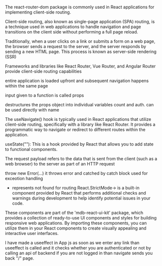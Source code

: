 The react-router-dom package is commonly used in React applications for implementing client-side routing. 

Client-side routing, also known as single-page application (SPA) routing, is a technique used in web applications to handle navigation and page transitions on the client side without performing a full page reload.

Traditionally, when a user clicks on a link or submits a form on a web page, the browser sends a request to the server, and the server responds by sending a new HTML page. This process is known as server-side rendering (SSR)

Frameworks and libraries like React Router, Vue Router, and Angular Router provide client-side routing capabilities

entire application is loaded upfront and subsequent navigation happens within the same page

input given to a function is called props

destructures the props object into individual variables count and auth. can be used directly with name

The useNavigate() hook is typically used in React applications that utilize client-side routing, specifically with a library like React Router. It provides a programmatic way to navigate or redirect to different routes within the application.

useState(""): This is a hook provided by React that allows you to add state to functional components.

The request payload refers to the data that is sent from the client (such as a web browser) to the server as part of an HTTP request

throw new Error(...) it throws error and catched by
catch block used for exceotion handling

* represents not found for routing 
React.StrictMode-> is a built-in component provided by React that performs additional checks and warnings during development to help identify potential issues in your code.


These components are part of the 'mdb-react-ui-kit' package, which provides a collection of ready-to-use UI components and styles for building responsive web applications. By importing these components, you can utilize them in your React components to create visually appealing and interactive user interfaces.

I have made a useeffect in App js
as soon as we enter any link than useeffect is called and it checks whether you are authenticated or not by calling an api of backend if you are
not logged in than navigate sends you back "/" page.



